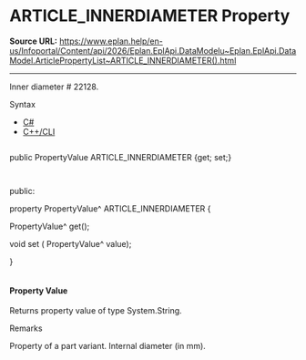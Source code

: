 # ARTICLE_INNERDIAMETER Property

**Source URL:** https://www.eplan.help/en-us/Infoportal/Content/api/2026/Eplan.EplApi.DataModelu~Eplan.EplApi.DataModel.ArticlePropertyList~ARTICLE_INNERDIAMETER().html

---

Inner diameter # 22128.

Syntax

- [C#](#i-syntax-CS)
- [C++/CLI](#i-syntax-CPP2005)

```
```
public PropertyValue ARTICLE_INNERDIAMETER {get; set;}
```
```

```
```
public:

property PropertyValue^ ARTICLE_INNERDIAMETER {

   PropertyValue^ get();

   void set (    PropertyValue^ value);

}
```
```

#### Property Value

Returns property value of type System.String.

Remarks

Property of a part variant. Internal diameter (in mm).
